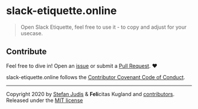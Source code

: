 # slack-etiquette.online 

> Open Slack Etiquette, feel free to use it - to copy and adjust for your usecase.


## Contribute
Feel free to dive in! Open an
[issue](https://github.com/kotzendekrabbe/slack-etiquette.online/issues/new) or
submit a [Pull Request](https://github.com/kotzendekrabbe/slack-etiquette.online/compare). ❤️


slack-etiquette.online follows the [Contributor Covenant Code of Conduct](https://github.com/kotzendekrabbe/slack-etiquette.online/blob/master/CODE_OF_CONDUCT.md).


---------------

Copyright 2020 by [Stefan Judis](https://github.com/stefanjudis) & **Feli**citas Kugland and [contributors](https://github.com/kotzendekrabbe/slack-etiquette.online/graphs/contributors). 
Released under the [MIT license](https://github.com/kotzendekrabbe/slack-etiquette.online/blob/master/LICENSE)
